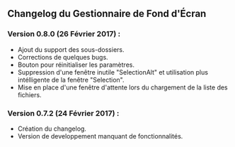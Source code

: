 ﻿
## Changelog du Gestionnaire de Fond d'Écran

### Version 0.8.0 (26 Février 2017) :
 - Ajout du support des sous-dossiers.
 - Corrections de quelques bugs.
 - Bouton pour réinitialiser les paramètres.
 - Suppression d'une fenêtre inutile "SelectionAlt" et utilisation plus intélligente de la fenêtre "Selection".
 - Mise en place d'une fenêtre d'attente lors du chargement de la liste des fichiers.
	
### Version 0.7.2 (24 Février 2017) :
 - Création du changelog.
 - Version de developpement manquant de fonctionnalités.
